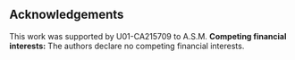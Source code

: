 ## Acknowledgements

This work was supported by U01-CA215709 to A.S.M. **Competing financial interests:** The authors declare no competing financial interests.

